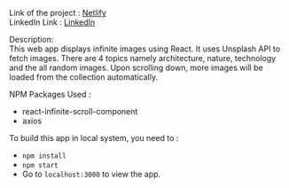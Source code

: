 Link of the project : [Netlify](https://infinitescroll2.netlify.app)<br/>
LinkedIn Link : [LinkedIn](https://www.linkedin.com/in/suyash-patil/)

Description: <br/>
This web app displays infinite images using React. It uses Unsplash API to fetch images. There are 4 topics namely architecture, nature, technology and the all random images. Upon scrolling down, more images will be loaded from the collection automatically.


NPM Packages Used :
- react-infinite-scroll-component
- axios


To build this app in local system, you need to :
- `npm install`
- `npm start`
- Go to `localhost:3000` to view the app.
